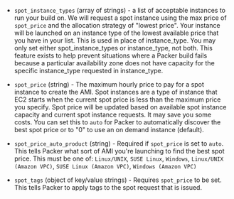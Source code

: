 -   `spot_instance_types` (array of strings) - a list of acceptable instances
    to run your build on. We will request a spot instance using the max price of
    `spot_price` and the allocation strategy of "lowest price". Your instance
    will be launched on an instance type of the lowest available price that you
    have in your list.  This is used in place of instance_type. You may only set
    either spot_instance_types or instance_type, not both. This feature exists
    to help prevent situations where a Packer build fails because a particular
    availability zone does not have capacity for the specific instance_type
    requested in instance_type.

-   `spot_price` (string) - The maximum hourly price to pay for a spot instance
    to create the AMI. Spot instances are a type of instance that EC2 starts
    when the current spot price is less than the maximum price you specify.
    Spot price will be updated based on available spot instance capacity and
    current spot instance requests. It may save you some costs. You can set
    this to `auto` for Packer to automatically discover the best spot price or
    to "0" to use an on demand instance (default).

-   `spot_price_auto_product` (string) - Required if `spot_price` is set to
    `auto`. This tells Packer what sort of AMI you're launching to find the
    best spot price. This must be one of: `Linux/UNIX`, `SUSE Linux`,
    `Windows`, `Linux/UNIX (Amazon VPC)`, `SUSE Linux (Amazon VPC)`,
    `Windows (Amazon VPC)`

-   `spot_tags` (object of key/value strings) - Requires `spot_price` to be
    set. This tells Packer to apply tags to the spot request that is issued.